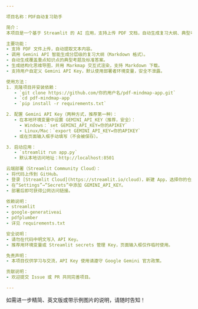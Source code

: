 ```yaml
---

项目名称：PDF自动复习助手

简介：  
本项目是一个基于 Streamlit 的 AI 应用，支持上传 PDF 文档，自动生成复习大纲、典型考题和交互式思维导图，帮助用户高效梳理和复习知识。核心功能依赖 Google Gemini 大模型和 Markmap 思维导图可视化。

主要功能：
- 支持 PDF 文件上传，自动提取文本内容。
- 调用 Gemini API 智能生成分层级的复习大纲（Markdown 格式）。
- 自动生成覆盖重点知识点的典型考题及标准答案。
- 生成结构化思维导图，并用 Markmap 交互式渲染，支持 Markdown 下载。
- 支持用户自定义 Gemini API Key，默认使用部署者环境变量，安全不泄露。

使用方法：
1. 克隆项目并安装依赖：
   - `git clone https://github.com/你的用户名/pdf-mindmap-app.git`
   - `cd pdf-mindmap-app`
   - `pip install -r requirements.txt`

2. 配置 Gemini API Key（两种方式，推荐第一种）：
   - 在本地环境变量中设置 GEMINI_API_KEY（推荐，安全）：
     - Windows：`set GEMINI_API_KEY=你的APIKEY`
     - Linux/Mac：`export GEMINI_API_KEY=你的APIKEY`
   - 或在页面输入框手动填写（不会被保存）。

3. 启动应用：
   - `streamlit run app.py`
   - 默认本地访问地址：http://localhost:8501

云端部署（Streamlit Community Cloud）：
- 将代码上传到 GitHub。
- 登录 [Streamlit Cloud](https://streamlit.io/cloud)，新建 App，选择你的仓库和 app.py。
- 在“Settings”→“Secrets”中添加 GEMINI_API_KEY。
- 部署后即可获得公网访问链接。

依赖说明：
- streamlit
- google-generativeai
- pdfplumber
- 详见 requirements.txt

安全说明：
- 请勿在代码中明文写入 API Key。
- 推荐用环境变量或 Streamlit secrets 管理 Key，页面输入框仅作临时使用。

免责声明：
- 本项目仅供学习与交流，API Key 使用请遵守 Google Gemini 官方政策。

贡献说明：
- 欢迎提交 Issue 或 PR 共同完善项目。

---
```


如需进一步精简、英文版或带示例图片的说明，请随时告知！